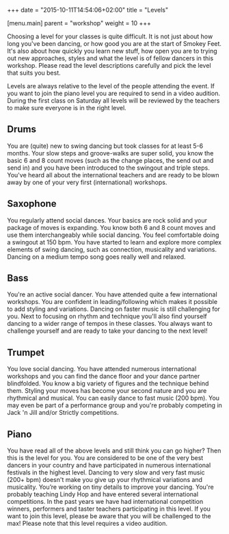 +++
date = "2015-10-11T14:54:06+02:00"
title = "Levels"

[menu.main]
parent = "workshop"
weight = 10
+++

Choosing a level for your classes is quite difficult. It is not just
about how long you've been dancing, or how good you are at the start
of Smokey Feet. It's also about how quickly you learn new stuff, how
open you are to trying out new approaches, styles and what the level
is of fellow dancers in this workshop. Please read the level
descriptions carefully and pick the level that suits you best.

Levels are always relative to the level of the people attending the
event. If you want to join the piano level you are required to send
in a video audition. During the first class on Saturday all levels
will be reviewed by the teachers to make sure everyone is in the
right level.

## Drums

You are (quite) new to swing dancing but took classes for at least
5-6 months. Your slow steps and groove-walks are super solid, you
know the basic 6 and 8 count moves (such as the change places, the
send out and send in) and you have been introduced to the swingout
and triple steps. You've heard all about the international teachers
and are ready to be blown away by one of your very first
(international) workshops.

## Saxophone

You regularly attend social dances. Your basics are rock solid and
your package of moves is expanding. You know both 6 and 8 count
moves and use them interchangeably while social dancing. You feel
comfortable doing a swingout at 150 bpm. You have started to learn
and explore more complex elements of swing dancing, such as
connection, musicality and variations. Dancing on a medium tempo
song goes really well and relaxed.

## Bass

You're an active social dancer. You have attended quite a few
international workshops. You are confident in leading/following
which makes it possible to add styling and variations. Dancing on
faster music is still challenging for you. Next to focusing on
rhythm and technique you'll also find yourself dancing to a wider
range of tempos in these classes. You always want to challenge
yourself and are ready to take your dancing to the next level!

## Trumpet

You love social dancing. You have attended numerous international
workshops and you can find the dance floor and your dance partner
blindfolded. You know a big variety of figures and the technique
behind them. Styling your moves has become your second nature and
you are rhythmical and musical. You can easily dance to fast
music (200 bpm). You may even be part of a performance group and
you're probably competing in Jack 'n Jill and/or Strictly competitions.

## Piano

You have read all of the above levels and still think you can go
higher? Then this is the level for you. You are considered to be
one of the very best dancers in your country and have participated
in numerous international festivals in the highest level. Dancing
to very slow and very fast music (200+ bpm) doesn't make you give
up your rhythmical variations and musicality. You’re working on tiny
details to improve your dancing. You're probably teaching Lindy Hop
and have entered several international competitions. In the past
years we have had international competition winners, performers and
taster teachers participating in this level. If you want to join this
level, please be aware that you will be challenged to the max! Please
note that this level requires a video audition.
